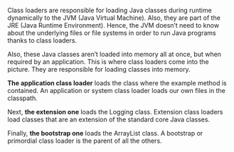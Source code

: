 Class loaders are responsible for loading Java classes during runtime dynamically to the JVM (Java Virtual Machine). Also, they are part of the JRE (Java Runtime Environment). Hence, the JVM doesn’t need to know about the underlying files or file systems in order to run Java programs thanks to class loaders.

Also, these Java classes aren’t loaded into memory all at once, but when required by an application. This is where class loaders come into the picture. They are responsible for loading classes into memory.

**The application class loader** loads the class where the example method is contained. An application or system class loader loads our own files in the classpath.

Next, **the extension one** loads the Logging class. Extension class loaders load classes that are an extension of the standard core Java classes.

Finally, **the bootstrap one** loads the ArrayList class. A bootstrap or primordial class loader is the parent of all the others.
